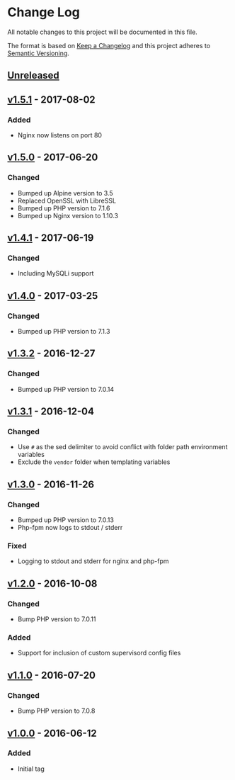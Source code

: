 # Change Log
All notable changes to this project will be documented in this file.

The format is based on [Keep a Changelog](http://keepachangelog.com/) 
and this project adheres to [Semantic Versioning](http://semver.org/).

## [Unreleased]

## [v1.5.1] - 2017-08-02
### Added
- Nginx now listens on port 80

## [v1.5.0] - 2017-06-20
### Changed
- Bumped up Alpine version to 3.5
- Replaced OpenSSL with LibreSSL
- Bumped up PHP version to 7.1.6
- Bumped up Nginx version to 1.10.3

## [v1.4.1] - 2017-06-19
### Changed
- Including MySQLi support

## [v1.4.0] - 2017-03-25
### Changed
- Bumped up PHP version to 7.1.3

## [v1.3.2] - 2016-12-27
### Changed
- Bumped up PHP version to 7.0.14

## [v1.3.1] - 2016-12-04
### Changed
- Use ```#``` as the sed delimiter to avoid conflict with folder path environment variables
- Exclude the ```vendor``` folder when templating variables

## [v1.3.0] - 2016-11-26
### Changed
- Bumped up PHP version to 7.0.13
- Php-fpm now logs to stdout / stderr

### Fixed
- Logging to stdout and stderr for nginx and php-fpm

## [v1.2.0] - 2016-10-08
### Changed
- Bump PHP version to 7.0.11

### Added
- Support for inclusion of custom supervisord config files

## [v1.1.0] - 2016-07-20
### Changed
- Bump PHP version to 7.0.8

## [v1.0.0] - 2016-06-12
### Added
- Initial tag

[Unreleased]: https://gitlab.com/boxedcode/alpine-nginx-php-fpm/compare/v1.5.1...master
[v1.5.1]: https://gitlab.com/boxedcode/alpine-nginx-php-fpm/compare/v1.5.0...v1.5.1
[v1.5.0]: https://gitlab.com/boxedcode/alpine-nginx-php-fpm/compare/v1.4.1...v1.5.0
[v1.4.1]: https://gitlab.com/boxedcode/alpine-nginx-php-fpm/compare/v1.4.0...v1.4.1
[v1.4.0]: https://gitlab.com/boxedcode/alpine-nginx-php-fpm/compare/v1.3.2...v1.4.0
[v1.3.2]: https://gitlab.com/boxedcode/alpine-nginx-php-fpm/compare/v1.3.1...v1.3.2
[v1.3.1]: https://gitlab.com/boxedcode/alpine-nginx-php-fpm/compare/v1.3.0...v1.3.1
[v1.3.0]: https://gitlab.com/boxedcode/alpine-nginx-php-fpm/compare/v1.2.0...v1.3.0
[v1.2.0]: https://gitlab.com/boxedcode/alpine-nginx-php-fpm/compare/v1.1.0...v1.2.0
[v1.1.0]: https://gitlab.com/boxedcode/alpine-nginx-php-fpm/compare/v1.0.0...v1.1.0
[v1.0.0]: https://gitlab.com/boxedcode/alpine-nginx-php-fpm/tags/v1.0.0